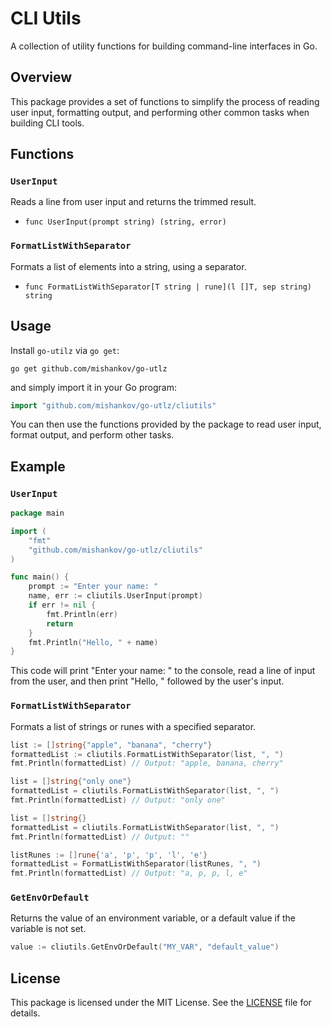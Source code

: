 # CLI Utils

A collection of utility functions for building command-line interfaces in Go.

## Overview

This package provides a set of functions to simplify the process of reading user input, formatting output, and performing other common tasks when building CLI tools.

## Functions

### `UserInput`

Reads a line from user input and returns the trimmed result.

* `func UserInput(prompt string) (string, error)`

### `FormatListWithSeparator`

Formats a list of elements into a string, using a separator.

* `func FormatListWithSeparator[T string | rune](l []T, sep string) string`

## Usage

Install `go-utilz` via `go get`:
```shell
go get github.com/mishankov/go-utlz
```

and simply import it in your Go program:
```go
import "github.com/mishankov/go-utlz/cliutils"
```


You can then use the functions provided by the package to read user input, format output, and perform other tasks.

## Example

### `UserInput`

```go
package main

import (
	"fmt"
	"github.com/mishankov/go-utlz/cliutils"
)

func main() {
	prompt := "Enter your name: "
	name, err := cliutils.UserInput(prompt)
	if err != nil {
		fmt.Println(err)
		return
	}
	fmt.Println("Hello, " + name)
}
```
This code will print "Enter your name: " to the console, read a line of input from the user, and then print "Hello, " followed by the user's input.

### `FormatListWithSeparator`

Formats a list of strings or runes with a specified separator.

```go
list := []string{"apple", "banana", "cherry"}
formattedList := cliutils.FormatListWithSeparator(list, ", ")
fmt.Println(formattedList) // Output: "apple, banana, cherry"

list = []string{"only one"}
formattedList = cliutils.FormatListWithSeparator(list, ", ")
fmt.Println(formattedList) // Output: "only one"

list = []string{}
formattedList = cliutils.FormatListWithSeparator(list, ", ")
fmt.Println(formattedList) // Output: ""

listRunes := []rune{'a', 'p', 'p', 'l', 'e'}
formattedList = FormatListWithSeparator(listRunes, ", ")
fmt.Println(formattedList) // Output: "a, p, p, l, e"
```

### `GetEnvOrDefault`

Returns the value of an environment variable, or a default value if the variable is not set.

```go
value := cliutils.GetEnvOrDefault("MY_VAR", "default_value")
```

## License

This package is licensed under the MIT License. See the [LICENSE](LICENSE) file for details.
